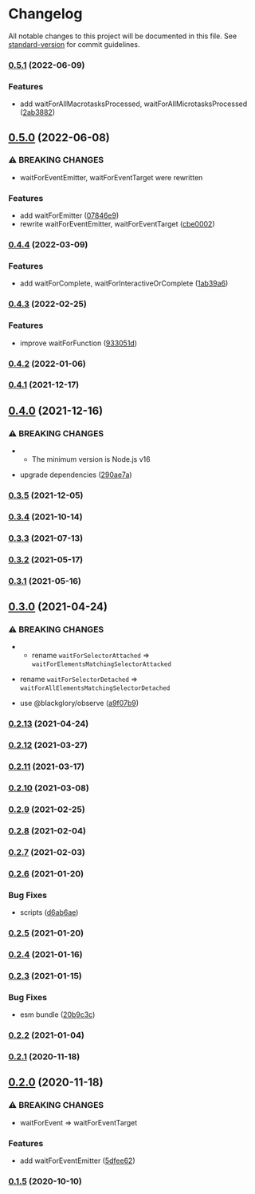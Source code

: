 # Changelog

All notable changes to this project will be documented in this file. See [standard-version](https://github.com/conventional-changelog/standard-version) for commit guidelines.

### [0.5.1](https://github.com/BlackGlory/wait-for/compare/v0.5.0...v0.5.1) (2022-06-09)


### Features

* add waitForAllMacrotasksProcessed, waitForAllMicrotasksProcessed ([2ab3882](https://github.com/BlackGlory/wait-for/commit/2ab388225c230aa03e356d3bf6bf1d91ec045fdd))

## [0.5.0](https://github.com/BlackGlory/wait-for/compare/v0.4.4...v0.5.0) (2022-06-08)


### ⚠ BREAKING CHANGES

* waitForEventEmitter, waitForEventTarget were rewritten

### Features

* add waitForEmitter ([07846e9](https://github.com/BlackGlory/wait-for/commit/07846e9ba7958340f9638d519eddedf8360959f6))
* rewrite waitForEventEmitter, waitForEventTarget ([cbe0002](https://github.com/BlackGlory/wait-for/commit/cbe0002aa72000b58f5ea174669e71385973a5fb))

### [0.4.4](https://github.com/BlackGlory/wait-for/compare/v0.4.3...v0.4.4) (2022-03-09)


### Features

* add waitForComplete, waitForInteractiveOrComplete ([1ab39a6](https://github.com/BlackGlory/wait-for/commit/1ab39a6f1b56a290fc761b9fb76ae6361a3c3baa))

### [0.4.3](https://github.com/BlackGlory/wait-for/compare/v0.4.2...v0.4.3) (2022-02-25)


### Features

* improve waitForFunction ([933051d](https://github.com/BlackGlory/wait-for/commit/933051de2b611dba641c64c1e64ac1ce468a9035))

### [0.4.2](https://github.com/BlackGlory/wait-for/compare/v0.4.1...v0.4.2) (2022-01-06)

### [0.4.1](https://github.com/BlackGlory/wait-for/compare/v0.4.0...v0.4.1) (2021-12-17)

## [0.4.0](https://github.com/BlackGlory/wait-for/compare/v0.3.5...v0.4.0) (2021-12-16)


### ⚠ BREAKING CHANGES

* - The minimum version is Node.js v16

* upgrade dependencies ([290ae7a](https://github.com/BlackGlory/wait-for/commit/290ae7a0c01910f14d83f2f9df5f6a604082c348))

### [0.3.5](https://github.com/BlackGlory/wait-for/compare/v0.3.4...v0.3.5) (2021-12-05)

### [0.3.4](https://github.com/BlackGlory/wait-for/compare/v0.3.3...v0.3.4) (2021-10-14)

### [0.3.3](https://github.com/BlackGlory/wait-for/compare/v0.3.2...v0.3.3) (2021-07-13)

### [0.3.2](https://github.com/BlackGlory/wait-for/compare/v0.3.1...v0.3.2) (2021-05-17)

### [0.3.1](https://github.com/BlackGlory/wait-for/compare/v0.3.0...v0.3.1) (2021-05-16)

## [0.3.0](https://github.com/BlackGlory/wait-for/compare/v0.2.13...v0.3.0) (2021-04-24)


### ⚠ BREAKING CHANGES

* - rename `waitForSelectorAttached` =>
`waitForElementsMatchingSelectorAttacked`
- rename `waitForSelectorDetached` =>
`waitForAllElementsMatchingSelectorDetached`

* use @blackglory/observe ([a9f07b9](https://github.com/BlackGlory/wait-for/commit/a9f07b9be9d9011be3522b7c5f00d7bf25e81fcb))

### [0.2.13](https://github.com/BlackGlory/wait-for/compare/v0.2.12...v0.2.13) (2021-04-24)

### [0.2.12](https://github.com/BlackGlory/wait-for/compare/v0.2.11...v0.2.12) (2021-03-27)

### [0.2.11](https://github.com/BlackGlory/wait-for/compare/v0.2.10...v0.2.11) (2021-03-17)

### [0.2.10](https://github.com/BlackGlory/wait-for/compare/v0.2.9...v0.2.10) (2021-03-08)

### [0.2.9](https://github.com/BlackGlory/wait-for/compare/v0.2.8...v0.2.9) (2021-02-25)

### [0.2.8](https://github.com/BlackGlory/wait-for/compare/v0.2.7...v0.2.8) (2021-02-04)

### [0.2.7](https://github.com/BlackGlory/wait-for/compare/v0.2.6...v0.2.7) (2021-02-03)

### [0.2.6](https://github.com/BlackGlory/wait-for/compare/v0.2.5...v0.2.6) (2021-01-20)


### Bug Fixes

* scripts ([d6ab6ae](https://github.com/BlackGlory/wait-for/commit/d6ab6ae5f0c13c987510ebcd1f2f9c381bc3837d))

### [0.2.5](https://github.com/BlackGlory/wait-for/compare/v0.2.4...v0.2.5) (2021-01-20)

### [0.2.4](https://github.com/BlackGlory/wait-for/compare/v0.2.3...v0.2.4) (2021-01-16)

### [0.2.3](https://github.com/BlackGlory/wait-for/compare/v0.2.2...v0.2.3) (2021-01-15)


### Bug Fixes

* esm bundle ([20b9c3c](https://github.com/BlackGlory/wait-for/commit/20b9c3caf996f84c22d4aaecee45e2242d2c8dc0))

### [0.2.2](https://github.com/BlackGlory/wait-for/compare/v0.2.1...v0.2.2) (2021-01-04)

### [0.2.1](https://github.com/BlackGlory/wait-for/compare/v0.2.0...v0.2.1) (2020-11-18)

## [0.2.0](https://github.com/BlackGlory/wait-for/compare/v0.1.5...v0.2.0) (2020-11-18)


### ⚠ BREAKING CHANGES

* waitForEvent => waitForEventTarget

### Features

* add waitForEventEmitter ([5dfee62](https://github.com/BlackGlory/wait-for/commit/5dfee62ccc2173008712bc5554f98b28b8d6cd51))

### [0.1.5](https://github.com/BlackGlory/wait-for/compare/v0.1.4...v0.1.5) (2020-10-10)

